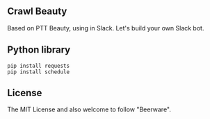 Crawl Beauty
-----
Based on PTT Beauty, using in Slack.
Let's build your own Slack bot.


Python library
-----

```
pip install requests
pip install schedule
```

License
-----
The MIT License and also welcome to follow "Beerware".
